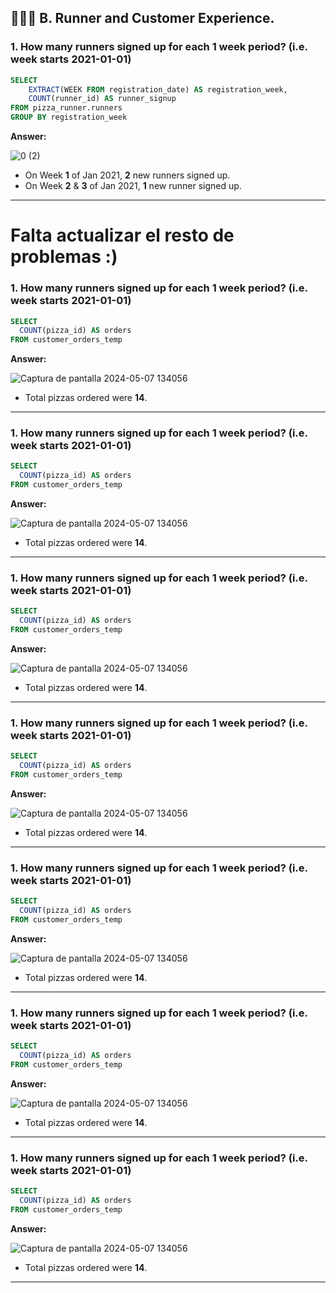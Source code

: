 ## 🏃🤷‍♂️ B. Runner and Customer Experience.

### 1. How many runners signed up for each 1 week period? (i.e. week starts 2021-01-01)

````sql
SELECT
    EXTRACT(WEEK FROM registration_date) AS registration_week,
    COUNT(runner_id) AS runner_signup
FROM pizza_runner.runners
GROUP BY registration_week
````

**Answer:**

![0 (2)](https://github.com/JonathanDavid29/8-Week-SQL-Challenge/assets/69162164/4f00b37a-2b6f-4b23-a358-918ef13e55a5)

- On Week **1** of Jan 2021, **2** new runners signed up.
- On Week **2** & **3** of Jan 2021, **1** new runner signed up.

***

# Falta actualizar el resto de problemas :)
### 1. How many runners signed up for each 1 week period? (i.e. week starts 2021-01-01)

````sql
SELECT
  COUNT(pizza_id) AS orders
FROM customer_orders_temp
````

**Answer:**

![Captura de pantalla 2024-05-07 134056](https://github.com/JonathanDavid29/8-Week-SQL-Challenge/assets/69162164/a40bd18b-5636-4d7d-b7e1-2d3fc581d105)

- Total pizzas ordered were **14**.

***

### 1. How many runners signed up for each 1 week period? (i.e. week starts 2021-01-01)

````sql
SELECT
  COUNT(pizza_id) AS orders
FROM customer_orders_temp
````

**Answer:**

![Captura de pantalla 2024-05-07 134056](https://github.com/JonathanDavid29/8-Week-SQL-Challenge/assets/69162164/a40bd18b-5636-4d7d-b7e1-2d3fc581d105)

- Total pizzas ordered were **14**.

***

### 1. How many runners signed up for each 1 week period? (i.e. week starts 2021-01-01)

````sql
SELECT
  COUNT(pizza_id) AS orders
FROM customer_orders_temp
````

**Answer:**

![Captura de pantalla 2024-05-07 134056](https://github.com/JonathanDavid29/8-Week-SQL-Challenge/assets/69162164/a40bd18b-5636-4d7d-b7e1-2d3fc581d105)

- Total pizzas ordered were **14**.

***

### 1. How many runners signed up for each 1 week period? (i.e. week starts 2021-01-01)

````sql
SELECT
  COUNT(pizza_id) AS orders
FROM customer_orders_temp
````

**Answer:**

![Captura de pantalla 2024-05-07 134056](https://github.com/JonathanDavid29/8-Week-SQL-Challenge/assets/69162164/a40bd18b-5636-4d7d-b7e1-2d3fc581d105)

- Total pizzas ordered were **14**.

***

### 1. How many runners signed up for each 1 week period? (i.e. week starts 2021-01-01)

````sql
SELECT
  COUNT(pizza_id) AS orders
FROM customer_orders_temp
````

**Answer:**

![Captura de pantalla 2024-05-07 134056](https://github.com/JonathanDavid29/8-Week-SQL-Challenge/assets/69162164/a40bd18b-5636-4d7d-b7e1-2d3fc581d105)

- Total pizzas ordered were **14**.

***

### 1. How many runners signed up for each 1 week period? (i.e. week starts 2021-01-01)

````sql
SELECT
  COUNT(pizza_id) AS orders
FROM customer_orders_temp
````

**Answer:**

![Captura de pantalla 2024-05-07 134056](https://github.com/JonathanDavid29/8-Week-SQL-Challenge/assets/69162164/a40bd18b-5636-4d7d-b7e1-2d3fc581d105)

- Total pizzas ordered were **14**.

***

### 1. How many runners signed up for each 1 week period? (i.e. week starts 2021-01-01)

````sql
SELECT
  COUNT(pizza_id) AS orders
FROM customer_orders_temp
````

**Answer:**

![Captura de pantalla 2024-05-07 134056](https://github.com/JonathanDavid29/8-Week-SQL-Challenge/assets/69162164/a40bd18b-5636-4d7d-b7e1-2d3fc581d105)

- Total pizzas ordered were **14**.

***
